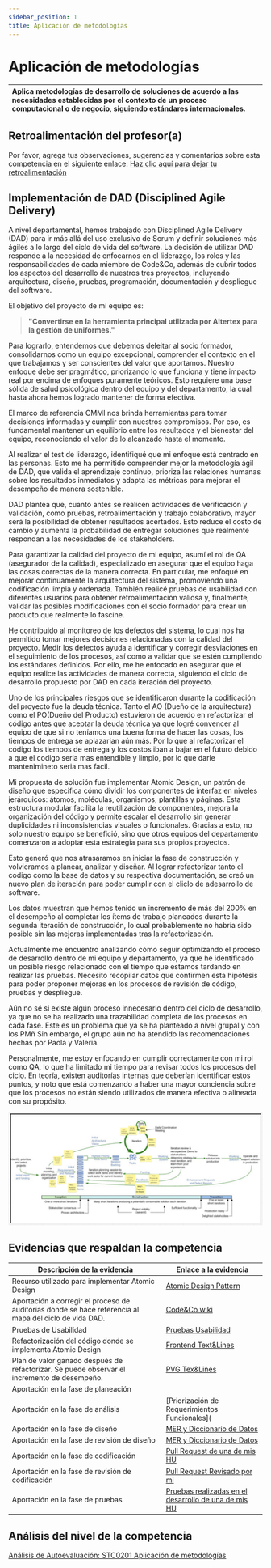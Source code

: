 ```yaml
---
sidebar_position: 1
title: Aplicación de metodologías
---
```

# Aplicación de metodologías

| Aplica metodologías de desarrollo de soluciones de acuerdo a las necesidades establecidas por el contexto de un proceso computacional o de negocio, siguiendo estándares internacionales. |
| :------------------------------------------------------------------------------------------------------------------------------------------------------------------------------------------ |

## Retroalimentación del profesor(a)

Por favor, agrega tus observaciones, sugerencias y comentarios sobre esta competencia en el siguiente enlace:  [Haz clic aquí para dejar tu retroalimentación](https://docs.google.com/document/d/1f6gmGv0hTGyq5ed3QdRZqxQ17BcpTBjYNlZJMbyOESY/edit?usp=sharing)

## Implementación de DAD (Disciplined Agile Delivery)

A nivel departamental, hemos trabajado con Disciplined Agile Delivery (DAD) para ir más allá del uso exclusivo de Scrum y definir soluciones más ágiles a lo largo del ciclo de vida del software. La decisión de utilizar DAD responde a la necesidad de enfocarnos en el liderazgo, los roles y las responsabilidades de cada miembro de Code&Co, además de cubrir todos los aspectos del desarrollo de nuestros tres proyectos, incluyendo arquitectura, diseño, pruebas, programación, documentación y despliegue del software.

El objetivo del proyecto de mi equipo es:

> **"Convertirse en la herramienta principal utilizada por Altertex para la gestión de uniformes."**

Para lograrlo, entendemos que debemos deleitar al socio formador, consolidarnos como un equipo excepcional, comprender el contexto en el que trabajamos y ser conscientes del valor que aportamos. Nuestro enfoque debe ser pragmático, priorizando lo que funciona y tiene impacto real por encima de enfoques puramente teóricos. Esto requiere una base sólida de salud psicológica dentro del equipo y del departamento, la cual hasta ahora hemos logrado mantener de forma efectiva.

El marco de referencia CMMI nos brinda herramientas para tomar decisiones informadas y cumplir con nuestros compromisos. Por eso, es fundamental mantener un equilibrio entre los resultados y el bienestar del equipo, reconociendo el valor de lo alcanzado hasta el momento.

Al realizar el test de liderazgo, identifiqué que mi enfoque está centrado en las personas. Esto me ha permitido comprender mejor la metodología ágil de DAD, que valida el aprendizaje continuo, prioriza las relaciones humanas sobre los resultados inmediatos y adapta las métricas para mejorar el desempeño de manera sostenible.

DAD plantea que, cuanto antes se realicen actividades de verificación y validación, como pruebas, retroalimentación y trabajo colaborativo, mayor será la posibilidad de obtener resultados acertados. Esto reduce el costo de cambio y aumenta la probabilidad de entregar soluciones que realmente respondan a las necesidades de los stakeholders.

Para garantizar la calidad del proyecto de mi equipo, asumí el rol de QA (asegurador de la calidad), especializado en asegurar que el equipo haga las cosas correctas de la manera correcta. En particular, me enfoqué en mejorar continuamente la arquitectura del sistema, promoviendo una codificación limpia y ordenada. También realicé pruebas de usabilidad con diferentes usuarios para obtener retroalimentación valiosa y, finalmente, validar las posibles modificaciones con el socio formador para crear un producto que realmente lo fascine.

He contribuido al monitoreo de los defectos del sistema, lo cual nos ha permitido tomar mejores decisiones relacionadas con la calidad del proyecto. Medir los defectos ayuda a identificar y corregir desviaciones en el seguimiento de los procesos, así como a validar que se estén cumpliendo los estándares definidos. Por ello, me he enfocado en asegurar que el equipo realice las actividades de manera correcta, siguiendo el ciclo de desarrollo propuesto por DAD en cada iteración del proyecto.

Uno de los principales riesgos que se identificaron durante la codificación del proyecto fue la deuda técnica. Tanto el AO (Dueño de la arquitectura) como el PO(Dueño del Producto) estuvieron de acuerdo en refactorizar el código antes que aceptar la deuda técnica ya que logré convencer al equipo de que si no teníamos una buena forma de hacer las cosas, los tiempos de entrega se aplazarian aún más. Por lo que al refactorizar el código los tiempos de entrega y los costos iban a bajar en el futuro debido a que el codigo seria mas entendible y limpio, por lo que darle mantenimineto seria mas facil.

Mi propuesta de solución fue implementar Atomic Design, un patrón de diseño que especifica cómo dividir los componentes de interfaz en niveles jerárquicos: átomos, moléculas, organismos, plantillas y páginas. Esta estructura modular facilita la reutilización de componentes, mejora la organización del código y permite escalar el desarrollo sin generar duplicidades ni inconsistencias visuales o funcionales. Gracias a esto, no solo nuestro equipo se benefició, sino que otros equipos del departamento comenzaron a adoptar esta estrategia para sus propios proyectos.

Esto generó que nos atrasaramos en iniciar la fase de construcción y volvieramos a planear, analizar y diseñar. Al lograr refactorizar tanto el codigo como la base de datos y su respectiva documentación, se creó un nuevo plan de iteración para poder cumplir con el cliclo de adesarrollo de software.

Los datos muestran que hemos tenido un incremento de más del 200% en el desempeño al completar los ítems de trabajo planeados durante la segunda iteración de construcción, lo cual probablemente no habría sido posible sin las mejoras implementadas tras la refactorización.

Actualmente me encuentro analizando cómo seguir optimizando el proceso de desarrollo dentro de mi equipo y departamento, ya que he identificado un posible riesgo relacionado con el tiempo que estamos tardando en realizar las pruebas. Necesito recopilar datos que confirmen esta hipótesis para poder proponer mejoras en los procesos de revisión de código, pruebas y despliegue.

Aún no sé si existe algún proceso innecesario dentro del ciclo de desarrollo, ya que no se ha realizado una trazabilidad completa de los procesos en cada fase. Este es un problema que ya se ha planteado a nivel grupal y con los PMñ Sin embargo, el grupo aún no ha atendido las recomendaciones hechas por Paola y Valeria.

Personalmente, me estoy enfocando en cumplir correctamente con mi rol como QA, lo que ha limitado mi tiempo para revisar todos los procesos del ciclo. En teoría, existen auditorías internas que deberían identificar estos puntos, y noto que está comenzando a haber una mayor conciencia sobre que los procesos no están siendo utilizados de manera efectiva o alineada con su propósito.

![1746137464694](images/AplicacionMetodologias/1746137464694.png)

## Evidencias que respaldan la competencia

| Descripción de la evidencia                                                                             | Enlace a la evidencia                                                                                                                                                      |
| -------------------------------------------------------------------------------------------------------- | -------------------------------------------------------------------------------------------------------------------------------------------------------------------------- |
| Recurso utilizado para implementar Atomic Design                                                         | [Atomic Design Pattern](https://rjroopal.medium.com/atomic-design-pattern-structuring-your-react-application-970dd57520f8)                                                    |
| Aportación a corregir el proceso de auditorías donde se hace referencia al mapa del ciclo de vida DAD. | [Code&Co wiki](https://codeandco-wiki.netlify.app/docs/procesos/PR12-auditorias)                                                                                              |
| Pruebas de Usabilidad                                                                                    | [Pruebas Usabilidad](https://docs.google.com/spreadsheets/d/1NLGwGrGA5PVOEzLaqxa8Ts1D_Ng3QzzqNKWJYUzxD-M/edit?usp=sharing)                                                    |
| Refactorización del código donde se implementa Atomic Design                                           | [Frontend Text&Lines](https://github.com/CodeAnd-Co/Frontend-Text-Lines/tree/develop/src/vistas/componentes)                                                                  |
| Plan de valor ganado después de refactorizar. Se puede observar el incremento de desempeño.            | [PVG Tex&Lines](https://docs.google.com/spreadsheets/d/1ins7a1KF_8chA4lhZNzRSiH3ySl5aHztllgCIgqCqOk/edit?usp=sharing)                                                         |
| Aportación en la fase de planeación                                                                    |                                                                                                                                                                            |
| Aportación en la fase de análisis                                                                      | [Priorización de Requerimientos Funcionales](                                                                                                                             |
| Aportación en la fase de diseño                                                                        | [MER y Diccionario de Datos](https://codeandco-wiki.netlify.app/docs/proyectos/textiles/documentacion/diagrama-mer/)                                                          |
| Aportación en la fase de revisión de diseño                                                           | [MER y Diccionario de Datos](https://codeandco-wiki.netlify.app/docs/proyectos/textiles/documentacion/diagrama-mer/)                                                          |
| Aportación en la fase de codificación                                                                  | [Pull Request de una de mis HU](https://github.com/CodeAnd-Co/Frontend-Text-Lines/pull/23)                                                                                    |
| Aportación en la fase de revisión de codificación                                                     | [Pull Request Revisado por mi](https://github.com/CodeAnd-Co/Frontend-Text-Lines/pull/17)                                                                                     |
| Aportación en la fase de pruebas                                                                        | [Pruebas realizadas en el desarrollo de una de mis HU](https://docs.google.com/spreadsheets/d/1NLGwGrGA5PVOEzLaqxa8Ts1D_Ng3QzzqNKWJYUzxD-M/edit?gid=233812011#gid=233812011) |

## Análisis del nivel de la competencia

[Análisis de Autoevaluación: STC0201 Aplicación de metodologías](/docs/STC0201/Analisis)

